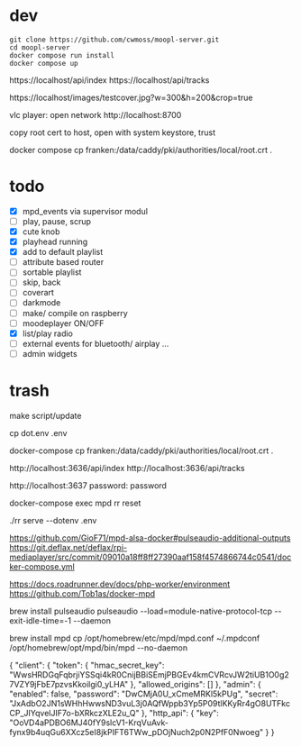 # dev

```
git clone https://github.com/cwmoss/moopl-server.git
cd moopl-server
docker compose run install
docker compose up
```

https://localhost/api/index
https://localhost/api/tracks

https://localhost/images/testcover.jpg?w=300&h=200&crop=true

vlc player: open network http://localhost:8700

copy root cert to host, open with system keystore, trust

docker compose cp franken:/data/caddy/pki/authorities/local/root.crt .

# todo

- [x] mpd_events via supervisor modul
- [ ] play, pause, scrup
- [x] cute knob
- [x] playhead running
- [x] add to default playlist
- [ ] attribute based router
- [ ] sortable playlist
- [ ] skip, back
- [ ] coverart
- [ ] darkmode
- [ ] make/ compile on raspberry
- [ ] moodeplayer ON/OFF
- [x] list/play radio
- [ ] external events for bluetooth/ airplay ...
- [ ] admin widgets

# trash

make
script/update

cp dot.env .env

docker-compose cp franken:/data/caddy/pki/authorities/local/root.crt .

http://localhost:3636/api/index
http://localhost:3636/api/tracks

http://localhost:3637
password: password

docker-compose exec mpd rr reset

./rr serve --dotenv .env

https://github.com/GioF71/mpd-alsa-docker#pulseaudio-additional-outputs
https://git.deflax.net/deflax/rpi-mediaplayer/src/commit/09010a18ff8ff27390aaf158f4574866744c0541/docker-compose.yml

https://docs.roadrunner.dev/docs/php-worker/environment
https://github.com/Tob1as/docker-mpd

brew install pulseaudio
pulseaudio --load=module-native-protocol-tcp --exit-idle-time=-1 --daemon

brew install mpd
cp /opt/homebrew/etc/mpd/mpd.conf ~/.mpdconf
/opt/homebrew/opt/mpd/bin/mpd --no-daemon

{
"client": {
"token": {
"hmac_secret_key": "WwsHRDGqFqbrjiYSSqi4kR0CnijBBiSEmjPBGEv4kmCVRcvJW2tiUB1O0g27VZY9jFbE7pzvsKkoilgi0_yLHA"
},
"allowed_origins": []
},
"admin": {
"enabled": false,
"password": "DwCMjA0U_xCmeMRKl5kPUg",
"secret": "JxAdbO2JN1sWHhHwwsND3vuL3j0AQfWppb3Yp5P09tlKKyRr4gO8UTFkcCP_JIYqvelJIF7o-bXRkczXLE2u_Q"
},
"http_api": {
"key": "OoVD4aPDBO6MJ40fY9slcV1-KrqVuAvk-fynx9b4uqGu6XXcz5eI8jkPIFT6TWw_pDOjNuch2p0N2PfF0Nwoeg"
}
}
